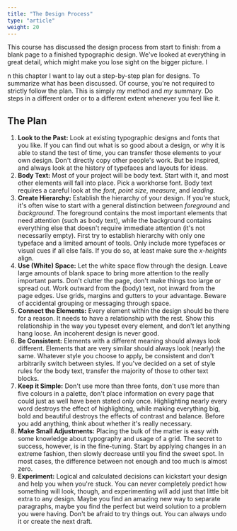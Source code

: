 ```yaml
---
title: "The Design Process"
type: "article"
weight: 20
---
```


This course has discussed the design process from start to finish: from a blank page to a finished typographic design. We've looked at everything in great detail, which might make you lose sight on the bigger picture. I

n this chapter I want to lay out a step-by-step plan for designs. To summarize what has been discussed. Of course, you're not required to strictly follow the plan. This is simply _my_ method and _my_ summary. Do steps in a different order or to a different extent whenever you feel like it.

## The Plan

1.  **Look to the Past:** Look at existing typographic designs and fonts
    that you like. If you can find out what is so good about a design,
    or why it is able to stand the test of time, you can transfer those
    elements to your own design. Don't directly copy other people's
    work. But be inspired, and always look at the history of typefaces
    and layouts for ideas.
2.  **Body Text:** Most of your project will be body text. Start with
    it, and most other elements will fall into place. Pick a workhorse font. Body text requires
    a careful look at the *font*, *point size*, *measure*, and *leading*.
1.  **Create Hierarchy:** Establish the hierarchy of your design. If
    you're stuck, it's often wise to start with a general distinction
    between *foreground* and *background*. The foreground contains the
    most important elements that need attention (such as body text),
    while the background contains everything else that doesn't require
    immediate attention (it's not necessarily empty). First try to
    establish hierarchy with only one typeface and a limited amount of
    tools. Only include more typefaces or visual cues if all else fails.
    If you do so, at least make sure the *x-heights* align.
2.  **Use (White) Space:** Let the white space flow through the design.
    Leave large amounts of blank space to bring more attention to the
    really important parts. Don't clutter the page, don't make things
    too large or spread out. Work outward from the (body) text, not
    inward from the page edges. Use grids, margins and gutters to your
    advantage. Beware of accidental grouping or messaging through space.
3.  **Connect the Elements:** Every element within the design should be
    there for a reason. It needs to have a relationship with the rest.
    Show this relationship in the way you typeset every element, and
    don't let anything hang loose. An incoherent design is never good.
4.  **Be Consistent:** Elements with a different meaning should always
    look different. Elements that are very similar should always look
    (nearly) the same. Whatever style you choose to apply, be consistent
    and don't arbitrarily switch between styles. If you've decided on
    a set of style rules for the body text, transfer the majority of
    those to other text blocks.
5.  **Keep it Simple:** Don't use more than three fonts, don't use
    more than five colours in a palette, don't place information on
    every page that could just as well have been stated only once.
    Highlighting nearly every word destroys the effect of highlighting,
    while making everything big, bold and beautiful destroys the effects
    of contrast and balance. Before you add anything, think about
    whether it's really necessary.
8.  **Make Small Adjustments:** Placing the bulk of the matter is easy
    with some knowledge about typography and usage of a grid. The secret
    to success, however, is in the fine-tuning. Start by applying changes in an extreme fashion, then slowly decrease until you find the sweet spot. In most
    cases, the difference between not enough and too much is almost zero.
9.  **Experiment:** Logical and calculated decisions can kickstart your
    design and help you when you're stuck. You can never completely
    predict how something will look, though, and experimenting will add
    just that little bit extra to any design. Maybe you find an amazing
    new way to separate paragraphs, maybe you find the perfect but weird
    solution to a problem you were having. Don't be afraid to try
    things out. You can always undo it or create the next draft.